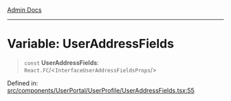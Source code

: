[Admin Docs](/)

***

# Variable: UserAddressFields

> `const` **UserAddressFields**: `React.FC`/<`InterfaceUserAddressFieldsProps`/>

Defined in: [src/components/UserPortal/UserProfile/UserAddressFields.tsx:55](https://github.com/PalisadoesFoundation/talawa-admin/blob/main/src/components/UserPortal/UserProfile/UserAddressFields.tsx#L55)

